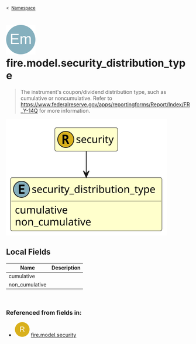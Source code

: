 <sub>&lt;&nbsp; [Namespace](index.md)</sub>
# <img src='images/enumType-lg.svg'/> fire.model.security_distribution_type
>  
>The instrument's coupon/dividend distribution type, such as cumulative or noncumulative. Refer to https://www.federalreserve.gov/apps/reportingforms/Report/Index/FR_Y-14Q for more information.
> 
<img src='images/fire.model.security_distribution_type.svg'/>


## Local Fields


| Name        | Description |
| ----------- | ----------- |
| cumulative |   |
| non_cumulative |   |

<br/>

### Referenced from fields in:
- <img src='images/recordType.svg'/> [fire.model.security](UDT-fire.model.security.md)

